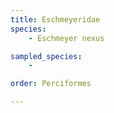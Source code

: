 ```yaml
---
title: Eschmeyeridae
species:
    - Eschmeyer nexus

sampled_species:
    - 

order: Perciformes

---
```

